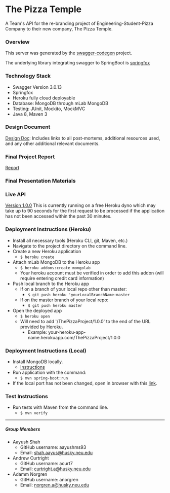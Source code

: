 # The Pizza Temple

A Team's API for the re-branding project of Engineering-Student-Pizza Company to their new company, The Pizza Temple.

### Overview  
This server was generated by the [swagger-codegen](https://github.com/swagger-api/swagger-codegen) project.  

The underlying library integrating swagger to SpringBoot is [springfox](https://github.com/springfox/springfox)  

### Technology Stack
- Swagger Version 3.0.13
- Springfox
- Heroku fully cloud deployable
- Database: MongoDB through mLab MongoDB
- Testing: JUnit, Mockito, MockMVC
- Java 8, Maven 3

### Design Document
[Design Doc](https://docs.google.com/document/d/1QJZbcmNr3z5pI0odDU3iSeZgCMg1KFlZzifdSRICHb0/edit?usp=sharing):
Includes links to all post-mortems, additional resources used, 
and any other additional relevant documents.

### Final Project Report
[Report](https://docs.google.com/document/d/1mnl9vtSs68ulHj1y7PeRuFpT7EnlGMQfT8o_MvtCJMQ/edit?usp=sharing)

### Final Presentation Materials

### Live API
[Version 1.0.0](https://pizza-project-cs5500.herokuapp.com/ThePizzaProject/1.0.0/swagger-ui.html#!/developers/getBreadsticksByName)
This is currently running on a free Heroku dyno which may take up to 90 seconds 
for the first request to be processed if the application has not been accessed 
within the past 30 minutes.

### Deployment Instructions (Heroku)
* Install all necessary tools (Heroku CLI, git, Maven, etc.)
* Navigate to the project directory on the command line.
* Create a new Heroku application
  * ```$ heroku create```
* Attach mLab MongoDB to the Heroku app
  * ```$ heroku addons:create mongolab```
  * Your heroku account must be verified in order to add this addon (will require entering credit card information)
* Push local branch to the Heroku app
  * If on a branch of your local repo other than master:
    * ```$ git push heroku 'yourLocalBranchName:master```
  * If on the master branch of your local repo:
    * ```$ git push heroku master```
* Open the deployed app
  * ```$ heroku open```
  * Will need to add '/ThePizzaProject/1.0.0' to the end of the URL provided by Heroku.
    * Example: your-heroku-app-name.herokuapp.com/ThePizzaProject/1.0.0
  
### Deployment Instructions (Local)
* Install MongoDB locally. 
  * [Instructions](https://docs.mongodb.com/manual/installation/)
* Run application with the command:
  * ```$ mvn spring-boot:run ```
* If the local port has not been changed, open in browser with this [link](http://localhost:8080/ThePizzaProject/1.0.0).
 
### Test Instructions
 * Run tests with Maven from the command line.
   * ```$ mvn verify```
________________________________

##### Group Members
* Aayush Shah
  * GitHub username: aayushms93
  * Email: shah.aayus@husky.neu.edu
* Andrew Curtright
  * GitHub username: acurt7
  * Email: curtright.a@husky.neu.edu
* Adamm Norgren
  * GitHub username: anorgren
  * Email: norgren.a@husky.neu.edu

